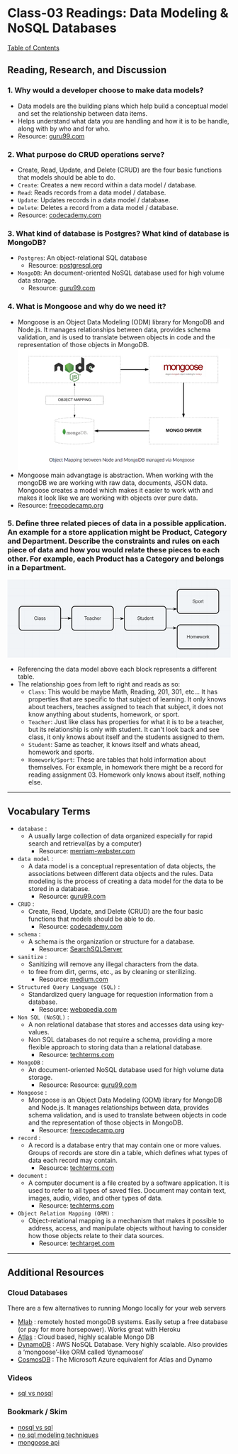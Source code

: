 # Class-03 Readings: Data Modeling & NoSQL Databases  

[Table of Contents](README.md)  

## Reading, Research, and Discussion

### 1. Why would a developer choose to make data models?
- Data models are the building plans which help build a conceptual model and set the relationship between data items.  
- Helps understand what data you are handling and how it is to be handle, along with by who and for who.  
- Resource: [guru99.com](https://www.guru99.com/data-modelling-conceptual-logical.html)  

### 2. What purpose do CRUD operations serve? 
- Create, Read, Update, and Delete (CRUD) are the four basic functions that models should be able to do.  
- `Create`: Creates a new record within a data model / database.  
- `Read`: Reads records from a data model / database.  
- `Update`: Updates records in a data model / database.  
- `Delete`: Deletes a record from a data model / database.  
- Resource: [codecademy.com](https://www.codecademy.com/articles/what-is-crud)  
  
### 3. What kind of database is Postgres? What kind of database is MongoDB?
- `Postgres`: An object-relational SQL database  
    - Resource: [postgresql.org](https://www.postgresql.org/about/)  
- `MongoDB`: An document-oriented NoSQL database used for high volume data storage.  
    - Resource: [guru99.com](https://www.guru99.com/what-is-mongodb.html)  

### 4. What is Mongoose and why do we need it?
- Mongoose is an Object Data Modeling (ODM) library for MongoDB and Node.js. It manages relationships between data, provides schema validation, and is used to translate between objects in code and the representation of those objects in MongoDB.    
![ODM](./assets/ODM.png)  
- Mongoose main advangtage is abstraction. When working with the mongoDB we are working with raw data, documents, JSON data. Mongoose creates a model which makes it easier to work with and makes it look like we are working with objects over pure data.  
- Resource: [freecodecamp.org](https://www.freecodecamp.org/news/introduction-to-mongoose-for-mongodb-d2a7aa593c57/)  

### 5. Define three related pieces of data in a possible application. An example for a store application might be Product, Category and Department. Describe the constraints and rules on each piece of data and how you would relate these pieces to each other. For example, each Product has a Category and belongs in a Department.  
![data model](./assets/dataModel.png)  
- Referencing the data model above each block represents a different table.  
- The relationship goes from left to right and reads as so:  
    - `Class`: This would be maybe Math, Reading, 201, 301, etc... It has properties that are specific to that subject of learning. It only knows about teachers, teaches assigned to teach that subject, it does not know anything about students, homework, or sport.  
    - `Teacher`: Just like class has properties for what it is to be a teacher, but its relationship is only with student. It can't look back and see class, it only knows about itself and the students assigned to them.  
    - `Student`: Same as teacher, it knows itself and whats ahead, homework and sports.  
    - `Homework/Sport`: These are tables that hold information about themselves. For example, in homework there might be a record for reading assignment 03. Homework only knows about itself, nothing else.  

---

## Vocabulary Terms  

- `database` :  
    - A usually large collection of data organized especially for rapid search and retrieval(as by a computer)  
        - Resource: [merriam-webster.com](https://www.merriam-webster.com/dictionary/database)  
- `data model` :  
    - A data model is a conceptual representation of data objects, the associations between different data objects and the rules. Data modeling is the process of creating a data model for the data to be stored in a database.  
        - Resource: [guru99.com](https://www.guru99.com/data-modelling-conceptual-logical.html) 
- `CRUD` :  
    - Create, Read, Update, and Delete (CRUD) are the four basic functions that models should be able to do.  
        - Resource: [codecademy.com](https://www.codecademy.com/articles/what-is-crud)  
- `schema` :  
    - A schema is the organization or structure for a database.  
        - Resource: [SearchSQLServer](https://searchsqlserver.techtarget.com/definition/schema)    
- `sanitize` :  
    - Sanitizing will remove any illegal characters from the data.  
    - to free from dirt, germs, etc., as by cleaning or sterilizing.  
        - Resource: [medium.com](https://medium.com/@abderrahman.hamila/what-sanitize-mean-and-why-sanitize-in-code-data-5c68c9f76164)  
- `Structured Query Language (SQL)` :  
    - Standardized query language for requestion information from a database.  
        - Resource: [webopedia.com](https://www.webopedia.com/TERM/S/SQL.html)  
- `Non SQL (NoSQL)` :  
    - A non relational database that stores and accesses data using key-values.  
    - Non SQL databases do not require a schema, providing a more flexible approach to storing data than a relational database.  
        - Resource: [techterms.com](https://techterms.com/definition/nosql)   
- `MongoDB` :  
    - An document-oriented NoSQL database used for high volume data storage.  
        - Resource: Resource: [guru99.com](https://www.guru99.com/what-is-mongodb.html)  
- `Mongoose` :  
    - Mongoose is an Object Data Modeling (ODM) library for MongoDB and Node.js. It manages relationships between data, provides schema validation, and is used to translate between objects in code and the representation of those objects in MongoDB.   
        - Resource: [freecodecamp.org](https://www.freecodecamp.org/news/introduction-to-mongoose-for-mongodb-d2a7aa593c57/)  
- `record` :  
    - A record is a database entry that may contain one or more values. Groups of records are store din a table, which defines what types of data each record may contain.  
        - Resource: [techterms.com](https://techterms.com/definition/record)  
- `document` :  
    - A computer document is a file created by a software application. It is used to refer to all types of saved files. Document may contain text, images, audio, video, and other types of data.   
        - Resource: [techterms.com](https://techterms.com/definition/document)  
- `Object Relation Mapping (ORM)` :  
    - Object-relational mapping is a mechanism that makes it possible to address, access, and manipulate objects without having to consider how those objects relate to their data sources.  
        - Resource: [techtarget.com](https://searchwindevelopment.techtarget.com/definition/object-relational-mapping)  


---

## Additional Resources  

### Cloud Databases  
There are a few alternatives to running Mongo locally for your web servers  
- [Mlab](https://www.mlab.com/) :  remotely hosted mongoDB systems. Easily setup a free database (or pay for more horsepower). Works great with Heroku  
- [Atlas](https://www.mongodb.com/cloud/atlas) : Cloud based, highly scalable Mongo DB  
- [DynamoDB](https://aws.amazon.com/dynamodb/) : AWS NoSQL Database. Very highly scalable. Also provides a ‘mongoose’-like ORM called ‘dynamoose’  
- [CosmosDB](https://cosmos.azure.com/) : The Microsoft Azure equivalent for Atlas and Dynamo  

### Videos  
- [sql vs nosql](https://www.youtube.com/watch?v=ZS_kXvOeQ5Y)  

### Bookmark / Skim  
- [nosql vs sql](https://www.thegeekstuff.com/2014/01/sql-vs-nosql-db/?utm_source=tuicool)  
- [no sql modeling techniques](https://highlyscalable.wordpress.com/2012/03/01/nosql-data-modeling-techniques/)  
- [mongoose api](https://mongoosejs.com/docs/api.html#Model)  